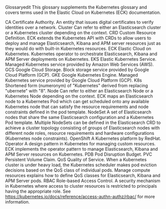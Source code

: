 Glossaryedit
This glossary supplements the Kubernetes glossary and covers terms used in the Elastic Cloud on Kubernetes (ECK) documentation.

CA
Certificate Authority. An entity that issues digital certificates to verify identities over a network.
Cluster
Can refer to either an Elasticsearch cluster or a Kubernetes cluster depending on the context.
CRD
Custom Resource Definition. ECK extends the Kubernetes API with CRDs to allow users to deploy and manage Elasticsearch, Kibana and APM server resources just as they would do with built-in Kubernetes resources.
ECK
Elastic Cloud on Kubernetes. Kubernetes operator to orchestrate Elasticsearch, Kibana and APM Server deployments on Kubernetes.
EKS
Elastic Kubernetes Service. Managed Kubernetes service provided by Amazon Web Services (AWS).
GCS
Google Cloud Storage. Block storage service provided by Google Cloud Platform (GCP).
GKE
Google Kubernetes Engine. Managed Kubernetes service provided by Google Cloud Platform (GCP).
K8s
Shortened form (numeronym) of "Kubernetes" derived from replacing "ubernete" with "8".
Node
Can refer to either an Elasticsearch Node or a Kubernetes Node depending on the context. ECK maps an Elasticsearch node to a Kubernetes Pod which can get scheduled onto any available Kubernetes node that can satisfy the resource requirements and node constraints defined in the pod template.
NodeSet
A set of Elasticsearch nodes that share the same Elasticsearch configuration and a Kubernetes Pod template. Multiple NodeSets can be defined in the Elasticsearch CRD to achieve a cluster topology consisting of groups of Elasticsearch nodes with different node roles, resource requirements and hardware configurations (Kubernetes node constraints).
OpenShift
A Kubernetes platform by RedHat.
Operator
A design pattern in Kubernetes for managing custom resources. ECK implements the operator pattern to manage Elasticsearch, Kibana and APM Server resources on Kubernetes.
PDB
Pod Disruption Budget.
PVC
Persistent Volume Claim.
QoS
Quality of Service. When a Kubernetes cluster is under heavy load, the Kubernetes scheduler makes pod eviction decisions based on the QoS class of individual pods. Manage compute resources explains how to define QoS classes for Elasticsearch, Kibana and APM Server pods.
RBAC
Role-based Access Control. A security mechanism in Kubernetes where access to cluster resources is restricted to principals having the appropriate role. See https://kubernetes.io/docs/reference/access-authn-authz/rbac/ for more information.
